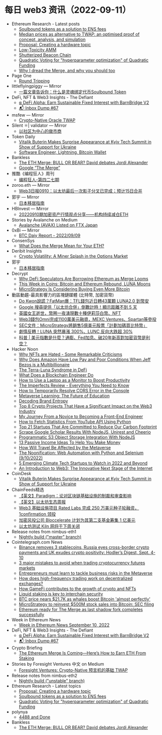 # 每日 web3 资讯（2022-09-11）

- Ethereum Research - Latest posts
  - [Soulbound tokens as a solution to ENS fees](https://ethresear.ch/t/soulbound-tokens-as-a-solution-to-ens-fees/13624/1)
  - [Median prices as alternative to TWAP: an optimised proof of concept, analysis, and simulation](https://ethresear.ch/t/median-prices-as-alternative-to-twap-an-optimised-proof-of-concept-analysis-and-simulation/12778/13)
  - [Proposal: Creating a hardware topic](https://ethresear.ch/t/proposal-creating-a-hardware-topic/13626/1)
  - [Low-Toxicity AMM](https://ethresear.ch/t/low-toxicity-amm/13560/2)
  - [Shutterized Beacon Chain](https://ethresear.ch/t/shutterized-beacon-chain/12249/26)
  - [Quadratic Voting for "hyperparameter optimization" of Quadratic Funding](https://ethresear.ch/t/quadratic-voting-for-hyperparameter-optimization-of-quadratic-funding/13622/1)
  - [Why I dread the Merge, and why you should too](https://ethresear.ch/t/why-i-dread-the-merge-and-why-you-should-too/12740/39)
- Page One
  - [Round Tripping](https://page1.substack.com/p/round-tripping-ad6)
- littleflyingpiggy — Mirror
  - [一篇文章告诉你：什么是灵魂绑定代币Soulbound Token](https://mirror.xyz/littleflyingpiggy.eth/evGox3-8tl4LI3Ck--fA5nm5oTXqRSJUwL3RQ0n8PB0)
- DeFi, NFT & Web3 Insights - The Defiant
  - [⍺ DeFi Alpha: Earn Sustainable Fixed Interest with BarnBridge V2](https://newsletter.thedefiant.io/p/defi-alpha-earn-sustainable-fixed)
  - [📬 Inbox Dump #67](https://newsletter.thedefiant.io/p/inbox-dump-67)
- msfew — Mirror
  - [Crypto-Native Oracle TWAP](https://mirror.xyz/msfew.eth/qSmnIO_O0OUlvkUfzca_kOrhlaHBHaEtx40D_ZCOC9Q)
- Silent ⚛| validator — Mirror
  - [以社区为中心的做市商](https://mirror.xyz/exploring.eth/_KG4t5tURVUvjDVwLMkGc5rcNwTSiVFrCoXjsBRB54Q)
- Token Daily
  - [Vitalik Buterin Makes Surprise Appearance at Kyiv Tech Summit in Show of Support for Ukraine](https://www.tokendaily.co/p/vitalik-buterin-makes-surprise-appearance-at-kyiv-tech-summit-in-show-of-support-for-ukraine)
  - [Software Engineer, Lightning, Bitcoin Wallet](https://www.tokendaily.co/p/software-engineer-lightning-bitcoin-wallet)
- Bankless
  - [The ETH Merge: BULL OR BEAR? David debates Jordi Alexander](https://shows.banklesshq.com/p/the-eth-merge-bull-or-bear-david)
  - [Google “The Merge”](https://newsletter.banklesshq.com/p/google-the-merge)
- 推酷《编程狂人》周刊
  - [编程狂人-第四二七期](https://www.tuicool.com/mags/631c8aa7d1b3a784935ebfe6)
- zoroo.eth — Mirror
  - [Web3日报0910：以太坊最后一次影子分叉已完成；预计15日合并](https://mirror.xyz/zoroo.eth/0wdeQxiGFrvCHJi3-j-LJzDSfvhyAofn8Icc7eXmOGM)
- 郭宇 — Mirror
  - [日本移居指南](https://mirror.xyz/guoyu.eth/bPaDKAcrhJGUbaXu9BWDcdD-F46gBFATTvf_qwZ9Bso)
- HBInvest — Mirror
  - [20220910期加密资产行情观点分享——机构持续减仓ETH](https://mirror.xyz/hbinvest.eth/23xMIFRlKZxJx5rP3acAOm5O1edS-HcPQQHhljpJBWA)
- Stories by Avalanche on Medium
  - [Avalanche (AVAX) Listed on FTX Japan](https://medium.com/avalancheavax/avalanche-avax-listed-on-ftx-japan-11cf301358ba?source=rss-f7c9f4ea738f------2)
- 0xBi — Mirror
  - [BTC Daiy Report - 2022/09/09](https://mirror.xyz/0xbi.eth/zpN7MVUSzg1yWfs0aSilHD_u4-QG5xvNUaCwpMqIYq0)
- ConsenSys
  - [What Does the Merge Mean for Your ETH?](https://consensys.net/blog/ethereum-2-0/what-does-the-merge-mean-for-your-eth/?utm_source=rss&utm_medium=rss&utm_campaign=what-does-the-merge-mean-for-your-eth)
- Deribit Insights
  - [Crypto Volatility: A Miner Splash in the Options Market](https://insights.deribit.com/industry/crypto-volatility-a-miner-splash-in-the-options-market/)
- 郭宇
  - [日本移居指南](https://guoyu.mirror.xyz/bPaDKAcrhJGUbaXu9BWDcdD-F46gBFATTvf_qwZ9Bso)
- Decrypt
  - [Why DeFi Speculators Are Borrowing Ethereum as Merge Looms](https://decrypt.co/109411/why-defi-speculators-are-borrowing-ethereum-as-merge-looms)
  - [This Week in Coins: Bitcoin and Ethereum Rebound, LUNA Moons](https://decrypt.co/109419/this-week-in-coins-bitcoin-and-ethereum-rebound-luna-moons)
  - [MicroStrategy Is Considering Buying Even More Bitcoin](https://decrypt.co/109410/microstrategy-is-considering-buying-even-more-bitcoin)
- 動區動趨-最具影響力的區塊鏈媒體 (比特幣, 加密貨幣)
  - [Do Kwon說謊？FatMan爆：TFL錢包近日轉43萬顆 LUNA2.0 到幣安](https://www.blocktempo.com/fatman-says-tfl-dawn-wallet-sent-all-435k-available-luna-2-to-binance-earlier-this-month/)
  - [Google 搜尋提供「以太坊合併」倒數計時！顯示距離不到 5 天](https://www.blocktempo.com/google-search-interface-directly-display-the-ethereum-merge-countdown/)
  - [英國女王逝世，幣圈一夜湧現數十種伊莉莎白幣、NFT](https://www.blocktempo.com/the-passing-of-queen-elizabeth-ii-sparks-influx-of-meme-coins-and-nfts/)
  - [Web3錢包Omni完成1100萬美元融資，MEXC Ventures、Spartan等參投](https://www.blocktempo.com/web3-wallet-omni-has-raised-11-million-investors-ncluded-mexc-spartan/)
  - [SEC文件：MicroStrategy將銷售5億美元股票「計劃加碼買比特幣」](https://www.blocktempo.com/microstrategy-files-to-sell-up-to-500m-of-stock-to-purchase-more-bitcoin/)
  - [劇情反轉！LUNA 突然暴漲 300%、LUNC 反向大跌超 30%](https://www.blocktempo.com/luna-surges-300-however-lunc-plunged-more-than-30/)
  - [科普 | 美元指數是什麼？通膨、Fed加息、破20年新高對加密貨幣是利空？](https://www.blocktempo.com/what-is-the-us-dollar-index/)
- Hacker Noon
  - [Why NFTs are Hated - Some Remarkable Criticisms](https://hackernoon.com/why-nfts-are-hated-some-remarkable-criticisms?source=rss)
  - [Why Does Amazon Have Low Pay and Poor Conditions When Jeff Bezos is a Multibillionaire](https://hackernoon.com/why-does-amazon-have-low-pay-and-poor-conditions-when-jeff-bezos-is-a-multibillionaire?source=rss)
  - [The Terra-Luna Syndrome in DeFi](https://hackernoon.com/the-terra-luna-syndrome-in-defi?source=rss)
  - [What Does a Blockchain Engineer Do](https://hackernoon.com/what-does-a-blockchain-engineer-do?source=rss)
  - [How to Use a Laptop as a Monitor to Boost Productivity](https://hackernoon.com/how-to-use-a-laptop-as-a-monitor-to-boost-productivity?source=rss)
  - [The Imperfects Review - Everything You Need to Know](https://hackernoon.com/the-imperfects-review-everything-you-need-to-know?source=rss)
  - [How to Temporarily Resolve CORS Error in the Console](https://hackernoon.com/how-to-temporarily-resolve-cors-error-in-the-console?source=rss)
  - [Metaverse Learning: The Future of Education](https://hackernoon.com/metaverse-learning-the-future-of-education?source=rss)
  - [Decoding Brand Entropy](https://hackernoon.com/decoding-brand-entropy?source=rss)
  - [Top 8 Crypto Projects That Have a Significant Impact on the Web3 Industry](https://hackernoon.com/top-8-crypto-projects-that-have-a-significant-impact-on-the-web3-industry?source=rss)
  - [My Journey From a Novice to Becoming a Front-End Engineer](https://hackernoon.com/my-journey-from-a-novice-to-becoming-a-front-end-engineer-at-hackerrank?source=rss)
  - [How to Fetch Statistics From YouTube API Using Python](https://hackernoon.com/how-to-fetch-statistics-from-youtube-api-using-python?source=rss)
  - [Top 21 Startups That Are Committed to Reduce Our Carbon Footprint](https://hackernoon.com/top-21-startups-that-are-committed-to-reduce-our-carbon-footprint?source=rss)
  - [Scrape Google Scholar Results With NodeJS, Unirest and Cheerio](https://hackernoon.com/scrape-google-scholar-results-with-nodejs-unirest-and-cheerio?source=rss)
  - [Programmatic S3 Object Storage Integration With NodeJS](https://hackernoon.com/programmatic-s3-object-storage-integration-with-nodejs?source=rss)
  - [13 Passive Income Ideas To Help You Make Money](https://hackernoon.com/13-passive-income-ideas-to-help-you-make-money?source=rss)
  - [How Will Travel Be Affected by the Metaverse](https://hackernoon.com/how-will-travel-be-affected-by-the-metaverse?source=rss)
  - [The Noonification: Web Automation with Python and Selenium (9/10/2022)](https://hackernoon.com/9-10-2022-noonification?source=rss)
  - [5 Emerging Climate Tech Startups to Watch in 2022 and Beyond](https://hackernoon.com/5-emerging-climate-tech-startups-to-watch-in-2022-and-beyond?source=rss)
  - [An Introduction to Web3: The Innovative Next Stage of the Internet](https://hackernoon.com/an-introduction-to-web3-the-innovative-next-stage-of-the-internet?source=rss)
- CoinDesk
  - [Vitalik Buterin Makes Surprise Appearance at Kyiv Tech Summit in Show of Support for Ukraine](https://www.coindesk.com/business/2022/09/10/vitalik-buterin-makes-surprise-appearance-at-kyiv-tech-summit-in-show-of-support-for-ukraine/?utm_medium=referral&utm_source=rss&utm_campaign=headlines)
- ChainFeeds精选
  - [【英文】Paradigm：论对区块链基础设施的制裁和审查影响](https://www.paradigm.xyz/2022/09/base-layer-neutrality)
  - [【英文】以太坊生态周报](https://weekinethereumnews.com/week-in-ethereum-news-september-10-2022/)
  - [Web3 基础设施项目 Rated Labs 完成 250 万美元种子轮融资，1confirmation 领投](https://mirror.xyz/ratedw3b.eth/d27q8fhLvfW1a_cwJf8S4rjrOT2_kX3mmMrTmMvB4wc)
  - [加密风投公司 Bloccelerate 计划为其第二支基金筹集 1 亿美元](https://www.coindesk.com/business/2022/09/09/crypto-focused-venture-firm-bloccelerate-is-raising-100m-for-second-fund/)
  - [以太坊测试 Kiln 网将于下周关闭](https://blog.ethereum.org/2022/09/09/kiln-shutdown)
- Release notes from nimbus-eth1
  - [Nightly build ("master" branch)](https://github.com/status-im/nimbus-eth1/releases/tag/nightly)
- Cointelegraph.com News
  - [Binance removes 3 stablecoins, Russia eyes cross-border crypto payments and UK exudes crypto positivity: Hodler’s Digest, Sept. 4-10](https://cointelegraph.com/magazine/2022/09/10/binance-removes-3-stablecoins-russia-eyes-cross-border-crypto-payments-and-uk-exudes-crypto-positivity-hodlers-digest-sept-4-10)
  - [3 major mistakes to avoid when trading cryptocurrency futures markets](https://cointelegraph.com/news/3-major-mistakes-to-avoid-when-trading-cryptocurrency-futures-markets)
  - [Entrepreneurs must learn to tackle business risks in the Metaverse](https://cointelegraph.com/news/entrepreneurs-must-learn-to-tackle-business-risks-in-the-metaverse)
  - [How does high-frequency trading work on decentralized exchanges?](https://cointelegraph.com/news/how-does-high-frequency-trading-work-on-decentralized-exchanges)
  - [How GameFi contributes to the growth of crypto and NFTs](https://cointelegraph.com/news/how-gamefi-contributes-to-the-growth-of-crypto-and-nfts)
  - [Liquid staking is key to interchain security](https://cointelegraph.com/news/liquid-staking-is-key-to-interchain-security)
  - [BTC price nears $21.7K as whales boost Bitcoin 'almost perfectly'](https://cointelegraph.com/news/btc-price-nears-21-7k-as-whales-boost-bitcoin-almost-perfectly)
  - [MicroStrategy to reinvest $500M stock sales into Bitcoin: SEC filing](https://cointelegraph.com/news/microstrategy-to-reinvest-500m-stock-sales-into-bitcoin-sec-filing)
  - [Ethereum ready for The Merge as last shadow fork completes successfully](https://cointelegraph.com/news/ethereum-ready-for-the-merge-as-last-shadow-fork-completes-successfully)
- Week in Ethereum News
  - [Week in Ethereum News  September 10, 2022](https://weekinethereumnews.com/week-in-ethereum-news-september-10-2022/)
- DeFi, NFT & Web3 Insights - The Defiant
  - [⍺ DeFi Alpha: Earn Sustainable Fixed Interest with BarnBridge V2](https://newsletter.thedefiant.io/p/defi-alpha-earn-sustainable-fixed)
  - [📬 Inbox Dump #67](https://newsletter.thedefiant.io/p/inbox-dump-67)
- Crypto Briefing
  - [The Ethereum Merge Is Coming—Here’s How to Earn ETH From Staking](https://cryptobriefing.com/the-merge-coming-ethereum-how-earn-eth-through-staking/?utm_source=feed&utm_medium=rss)
- Stories by Foresight Ventures 中文 on Medium
  - [Foresight Ventures: Crypto-Native 预言机的基础 TWAP](https://medium.com/@foresightventures-zh/foresight-ventures-crypto-native-%E9%A2%84%E8%A8%80%E6%9C%BA%E7%9A%84%E5%9F%BA%E7%A1%80-twap-bb80fd52ae21?source=rss-6b0851e9d818------2)
- Release notes from nimbus-eth2
  - [Nightly build ("unstable" branch)](https://github.com/status-im/nimbus-eth2/releases/tag/nightly)
- Ethereum Research - Latest topics
  - [Proposal: Creating a hardware topic](https://ethresear.ch/t/proposal-creating-a-hardware-topic/13626)
  - [Soulbound tokens as a solution to ENS fees](https://ethresear.ch/t/soulbound-tokens-as-a-solution-to-ens-fees/13624)
  - [Quadratic Voting for "hyperparameter optimization" of Quadratic Funding](https://ethresear.ch/t/quadratic-voting-for-hyperparameter-optimization-of-quadratic-funding/13622)
- polynya
  - [4488 and Done](https://polynya.mirror.xyz/eq4PNsg-ld4V2LDB7HlHuNm-ULFAtvmVH--utaxAAEs)
- Bankless
  - [The ETH Merge: BULL OR BEAR? David debates Jordi Alexander](http://sites.libsyn.com/247424/the-eth-merge-bull-or-bear-david-debates-jordi-alexander)
